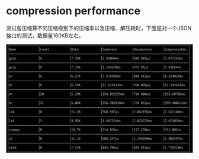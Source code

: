 # compression performance

测试各压缩算不同压缩级别下的压缩率以及压缩、解压耗时，下面是对一个JSON接口的测试，数据量160KB左右。

<p align="center">
<img src="./compression-performance.png"/>
</p>